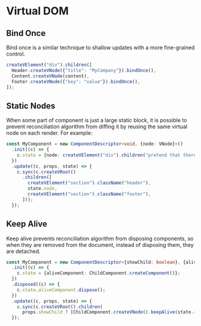 # Virtual DOM

## Bind Once

Bind once is a similar technique to shallow updates with a more fine-grained control.

```ts
createVElement("div").children([
  Header.createVNode({"title": "MyCompany"}).bindOnce(),
  Content.createVNode(content),
  Footer.createVNode({"key": "value"}).bindOnce(),
]);
```

## Static Nodes

When some part of component is just a large static block, it is possible to prevent reconciliation algorithm from
diffing it by reusing the same virtual node on each render. For example:

```ts
const MyComponent = new ComponentDescriptor<void, {node: VNode}>()
  .init((c) => {
    c.state = {node: createVElement("div").children("pretend that there is some heavy content...")};
  })
  .update((c, props, state) => {
    c.sync(c.createVRoot()
      .children([
        createVElement("section").className("header"),
        state.node,
        createVElement("section").className("footer"),
      ]));
  });
```

## Keep Alive

Keep alive prevents reconciliation algorithm from disposing components, so when they are removed from the document,
instead of disposing them, they are detached.

```ts
const MyComponent = new ComponentDescriptor<{showChild: boolean}, {aliveComponent: Component}>()
  .init((c) => {
    c.state = {aliveComponent: ChildComponent.createComponent()};
  })
  .disposed((c) => {
    c.state.aliveComponent.dispose();
  })
  .update((c, props, state) => {
    c.sync(c.createVRoot().children(
      props.showChild ? [ChildComponent.createVNode().keepAlive(state.aliveComponent)] : null));
  });
```
